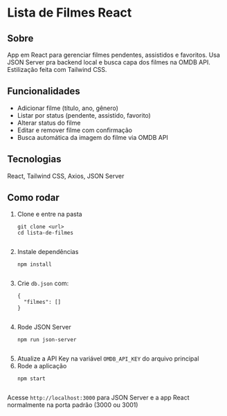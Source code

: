 # <h1>Lista de Filmes React</h1>

## <h2>Sobre</h2>
<p>App em React para gerenciar filmes pendentes, assistidos e favoritos. Usa JSON Server pra backend local e busca capa dos filmes na OMDB API. Estilização feita com Tailwind CSS.</p>

## <h2>Funcionalidades</h2>
<ul>
  <li>Adicionar filme (título, ano, gênero)</li>
  <li>Listar por status (pendente, assistido, favorito)</li>
  <li>Alterar status do filme</li>
  <li>Editar e remover filme com confirmação</li>
  <li>Busca automática da imagem do filme via OMDB API</li>
</ul>

## <h2>Tecnologias</h2>
<p>React, Tailwind CSS, Axios, JSON Server</p>

## <h2>Como rodar</h2>
<ol>
  <li>Clone e entre na pasta  
    <pre><code>git clone &lt;url&gt;
cd lista-de-filmes
    </code></pre>
  </li>
  <li>Instale dependências  
    <pre><code>npm install
    </code></pre>
  </li>
  <li>Crie <code>db.json</code> com:  
    <pre><code>{
  "filmes": []
}
    </code></pre>
  </li>
  <li>Rode JSON Server  
    <pre><code>npm run json-server
    </code></pre>
  </li>
  <li>Atualize a API Key na variável <code>OMDB_API_KEY</code> do arquivo principal</li>
  <li>Rode a aplicação  
    <pre><code>npm start
    </code></pre>
  </li>
</ol>

<p>Acesse <code>http://localhost:3000</code> para JSON Server e a app React normalmente na porta padrão (3000 ou 3001)</p>
